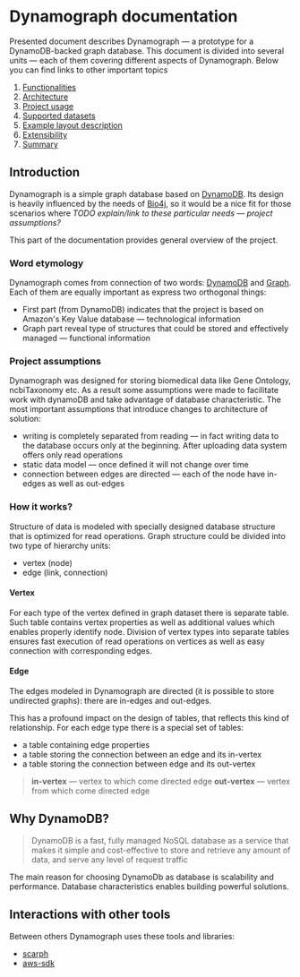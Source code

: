 # Dynamograph documentation

Presented document describes Dynamograph — a prototype for a DynamoDB-backed graph database.
This document is divided into several units — each of them covering different aspects of Dynamograph. Below you can find links to other important topics

1. [Functionalities][6]
2. [Architecture][7]
3. [Project usage][8]
4. [Supported datasets][9]
5. [Example layout description][10]
6. [Extensibility][11]
7. [Summary][12]

## Introduction

Dynamograph is a simple graph database based on [DynamoDB][1]. Its design is heavily influenced by the needs of [Bio4j](http://bio4j.com), so it would be a nice fit for those scenarios where _TODO explain/link to these particular needs — project assumptions?_

This part of the documentation provides general overview of the project.

### Word etymology

Dynamograph comes from connection of two words: [DynamoDB][1] and [Graph][2]. Each of them are equally important as express two orthogonal things:
 - First part (from DynamoDB) indicates that the project is based on Amazon's Key Value database — technological information
 - Graph part reveal type of structures that could be stored and effectively managed — functional information

### Project assumptions

Dynamograph was designed for storing biomedical data like Gene Ontology, ncbiTaxonomy etc. As a result some assumptions were made to facilitate work with dynamoDB and take advantage of database characteristic.
The most important assumptions that introduce changes to architecture of solution:
- writing is completely separated from reading — in fact writing data to the database occurs only at the beginning. After uploading data system offers only read operations
- static data model — once defined it will not change over time
- connection between edges are directed — each of the node have in-edges as well as out-edges

### How it works?

Structure of data is modeled with specially designed database structure that is optimized for read operations.
Graph structure could be divided into two type of hierarchy units:
  - vertex (node)
  - edge (link, connection)

#### Vertex

For each type of the vertex defined in graph dataset there is separate table. Such table contains vertex properties as well as additional values which enables properly identify node.
Division of vertex types into separate tables ensures fast execution of read operations on vertices as well as easy connection with corresponding edges.

#### Edge

The edges modeled in Dynamograph are directed (it is possible to store undirected graphs): there are in-edges and out-edges.

This has a profound impact on the design of tables, that reflects this kind of relationship. For each edge type there is a special set of tables:

- a table containing edge properties
- a table storing the connection between an edge and its in-vertex
- a table storing the connection between edge and its out-vertex


> **in-vertex** — vertex to which come directed edge
> **out-vertex** — vertex from which come directed edge

## Why DynamoDB?

> DynamoDB is a fast, fully managed NoSQL database as a service that makes it simple and cost-effective to store and retrieve any amount of data, and serve any level of request traffic

The main reason for choosing DynamoDb as database is scalability and performance. Database characteristics enables building powerful solutions.


## Interactions with other tools

Between others Dynamograph uses these tools and libraries:

- [scarph][4]
- [aws-sdk][5]

[1]: http://aws.amazon.com/dynamodb/
[2]: http://en.wikipedia.org/wiki/Graph_(mathematics)
[4]: https://github.com/ohnosequences/scarph/
[5]: https://github.com/aws/aws-sdk-java
[6]: Functionalities.md
[7]: Architecture.md
[8]: Usage.md
[9]: Datasets.md
[10]: GoTableLayout.md
[11]: Extensibility.md
[12]: Summary.md
